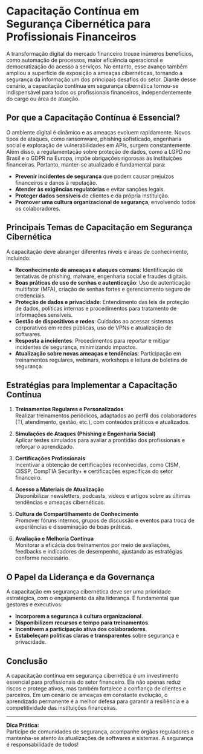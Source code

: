 # Capacitação Contínua em Segurança Cibernética para Profissionais Financeiros

A transformação digital do mercado financeiro trouxe inúmeros benefícios, como automação de processos, maior eficiência operacional e democratização do acesso a serviços. No entanto, esse avanço também ampliou a superfície de exposição a ameaças cibernéticas, tornando a segurança da informação um dos principais desafios do setor. Diante desse cenário, a capacitação contínua em segurança cibernética tornou-se indispensável para todos os profissionais financeiros, independentemente do cargo ou área de atuação.

## Por que a Capacitação Contínua é Essencial?

O ambiente digital é dinâmico e as ameaças evoluem rapidamente. Novos tipos de ataques, como ransomware, phishing sofisticado, engenharia social e exploração de vulnerabilidades em APIs, surgem constantemente. Além disso, a regulamentação sobre proteção de dados, como a LGPD no Brasil e o GDPR na Europa, impõe obrigações rigorosas às instituições financeiras. Portanto, manter-se atualizado é fundamental para:

- **Prevenir incidentes de segurança** que podem causar prejuízos financeiros e danos à reputação.
- **Atender às exigências regulatórias** e evitar sanções legais.
- **Proteger dados sensíveis** de clientes e da própria instituição.
- **Promover uma cultura organizacional de segurança**, envolvendo todos os colaboradores.

## Principais Temas de Capacitação em Segurança Cibernética

A capacitação deve abranger diferentes níveis e áreas de conhecimento, incluindo:

- **Reconhecimento de ameaças e ataques comuns**: Identificação de tentativas de phishing, malware, engenharia social e fraudes digitais.
- **Boas práticas de uso de senhas e autenticação**: Uso de autenticação multifator (MFA), criação de senhas fortes e gerenciamento seguro de credenciais.
- **Proteção de dados e privacidade**: Entendimento das leis de proteção de dados, políticas internas e procedimentos para tratamento de informações sensíveis.
- **Gestão de dispositivos e redes**: Cuidados ao acessar sistemas corporativos em redes públicas, uso de VPNs e atualização de softwares.
- **Resposta a incidentes**: Procedimentos para reportar e mitigar incidentes de segurança, minimizando impactos.
- **Atualização sobre novas ameaças e tendências**: Participação em treinamentos regulares, webinars, workshops e leitura de boletins de segurança.

## Estratégias para Implementar a Capacitação Contínua

1. **Treinamentos Regulares e Personalizados**  
   Realizar treinamentos periódicos, adaptados ao perfil dos colaboradores (TI, atendimento, gestão, etc.), com conteúdos práticos e atualizados.

2. **Simulações de Ataques (Phishing e Engenharia Social)**  
   Aplicar testes simulados para avaliar a prontidão dos profissionais e reforçar o aprendizado.

3. **Certificações Profissionais**  
   Incentivar a obtenção de certificações reconhecidas, como CISM, CISSP, CompTIA Security+ e certificações específicas do setor financeiro.

4. **Acesso a Materiais de Atualização**  
   Disponibilizar newsletters, podcasts, vídeos e artigos sobre as últimas tendências e ameaças cibernéticas.

5. **Cultura de Compartilhamento de Conhecimento**  
   Promover fóruns internos, grupos de discussão e eventos para troca de experiências e disseminação de boas práticas.

6. **Avaliação e Melhoria Contínua**  
   Monitorar a eficácia dos treinamentos por meio de avaliações, feedbacks e indicadores de desempenho, ajustando as estratégias conforme necessário.

## O Papel da Liderança e da Governança

A capacitação em segurança cibernética deve ser uma prioridade estratégica, com o engajamento da alta liderança. É fundamental que gestores e executivos:

- **Incorporem a segurança à cultura organizacional**.
- **Disponibilizem recursos e tempo para treinamentos**.
- **Incentivem a participação ativa dos colaboradores**.
- **Estabeleçam políticas claras e transparentes** sobre segurança e privacidade.

## Conclusão

A capacitação contínua em segurança cibernética é um investimento essencial para profissionais do setor financeiro. Ela não apenas reduz riscos e protege ativos, mas também fortalece a confiança de clientes e parceiros. Em um cenário de ameaças em constante evolução, o aprendizado permanente é a melhor defesa para garantir a resiliência e a competitividade das instituições financeiras.

---

**Dica Prática:**  
Participe de comunidades de segurança, acompanhe órgãos reguladores e mantenha-se atento às atualizações de softwares e sistemas. A segurança é responsabilidade de todos!